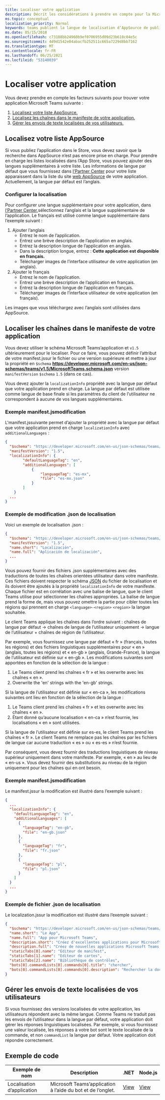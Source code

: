 ```yaml
---
title: Localiser votre application
description: Décrit les considérations à prendre en compte pour la Microsoft Teams application.
ms.topic: conceptual
localization_priority: Normal
keywords: teams publient la langue de localisation d’AppSource de publication office dans le Store
ms.date: 05/15/2018
ms.openlocfilehash: c73188bb24960b9ef0706955d09d23b618c04e5c
ms.sourcegitcommit: 4d9d1542e04abacfb252511c665a7229d8bb7162
ms.translationtype: MT
ms.contentlocale: fr-FR
ms.lasthandoff: 06/25/2021
ms.locfileid: "53140039"
---
```

# <a name="localize-your-app"></a>Localiser votre application

Vous devez prendre en compte les facteurs suivants pour trouver votre application Microsoft Teams suivante :

1. [Localisez votre liste AppSource.](#localize-your-appsource-listing)
1. [Localisez les chaînes dans le manifeste de votre application.](#localize-strings-in-your-app-manifest) 
1. [Gérer les envois de texte localisées de vos utilisateurs.](#handle-localized-text-submissions-from-your-users)

## <a name="localize-your-appsource-listing"></a>Localisez votre liste AppSource

Si vous publiez l’application dans le Store, vous devez savoir que la recherche dans AppSource n’est pas encore prise en charge. Pour prendre en charge les listes localisées dans l’App Store, vous pouvez ajouter des langues supplémentaires à votre liste. Les informations de langue par défaut que vous fournissez dans [l’Partner Center](/office/dev/store/submit-to-appsource-via-partner-center) pour votre liste apparaissent dans la liste du site [web AppSource](https://appsource.microsoft.com/marketplace/apps?product=office%3Bteams&page=1) de votre application. Actuellement, la langue par défaut est l’anglais.

### <a name="configure-localization"></a>Configurer la localisation

Pour configurer une langue supplémentaire pour votre application, dans [l’Partner Center,](/office/dev/store/submit-to-appsource-via-partner-center)sélectionnez l’anglais et la langue supplémentaire de l’application. Le français est utilisé comme langue supplémentaire dans l’exemple suivant :

1. Ajouter l’anglais
    * Entrez le nom de l’application.
    * Entrez une brève description de l’application en anglais.
    * Entrez la description longue de l’application en anglais.
    * Dans la description longue, entrez : **Cette application est disponible en français.**
    * Télécharger images de l’interface utilisateur de votre application (en anglais).
2. Ajouter le français
    * Entrez le nom de l’application.
    * Entrez une brève description de l’application en français.
    * Entrez la description longue de l’application en français.
    * Télécharger images de l’interface utilisateur de votre application (en français).

Les images que vous téléchargez avec l’anglais sont utilisées dans AppSource.

## <a name="localize-strings-in-your-app-manifest"></a>Localiser les chaînes dans le manifeste de votre application

Vous devez utiliser le schéma Microsoft Teams’application et `v1.5` ultérieurement pour le localiser. Pour ce faire, vous pouvez définir l’attribut de votre manifest.jssur le fichier ou une version supérieure et mettre à jour la propriété en `$schema` **https://developer.microsoft.com/en-us/json-schemas/teams/v1.5/MicrosoftTeams.schema.json** version `manifestVersion` `$schema` `1.5` (dans ce cas). 

Vous devez ajouter la `localizationInfo` propriété avec la langue par défaut que votre application prend en charge. La langue par défaut est utilisée comme langue de base finale si les paramètres du client de l’utilisateur ne correspondent à aucune de vos langues supplémentaires.

### <a name="example-manifestjson-change"></a>Exemple manifest.jsmodification

L'manifest.jssuivante permet d’ajouter la propriété avec la langue par défaut que votre application prend en charge `localizationInfo` avec `additionalLanguages` :

```json
{
  "$schema": "https://developer.microsoft.com/en-us/json-schemas/teams/v1.5/MicrosoftTeams.schema.json",
  "manifestVersion": "1.5",
  "localizationInfo": {
        "defaultLanguageTag": "en",
        "additionalLanguages": [
            {
                "languageTag": "es-mx",
                "file": "es-mx.json"
            }
        ]
    }
  ...
}
```

### <a name="example-localization-json-change"></a>Exemple de modification .json de localisation

Voici un exemple de localisation .json :

```json
{
  "$schema": "https://developer.microsoft.com/en-us/json-schemas/teams/v1.5/MicrosoftTeams.Localization.schema.json",
  "manifestVersion": "1.5",
  "name.short": "Localización",
  "name.full": "Aplicación de localización",
  ...
}
```


Vous pouvez fournir des fichiers .json supplémentaires avec des traductions de toutes les chaînes orientées utilisateur dans votre manifeste. Ces fichiers doivent respecter le schéma [JSON](../../resources/schema/localization-schema.md) du fichier de localisation et ils doivent être ajoutés à la propriété `localizationInfo` de votre manifeste. Chaque fichier est en corrélation avec une balise de langue, que le client Teams utilise pour sélectionner les chaînes appropriées. La balise de langue prend la forme de, mais vous pouvez omettre la partie pour cibler toutes les régions qui prennent en charge `<language>-<region>` `<region>` la langue souhaitée.

Le client Teams applique les chaînes dans l’ordre suivant : chaînes de langue par défaut -> chaînes de langue de l’utilisateur uniquement -> langue de l’utilisateur + chaînes de région de l’utilisateur.

Par exemple, vous fournissez une langue par défaut « fr » (français, toutes les régions) et des fichiers linguistiques supplémentaires pour « en » (anglais, toutes les régions) et « en-gb » (anglais, Grande-France), la langue de l’utilisateur est définie sur « en-gb ». Les modifications suivantes sont apportées en fonction de la sélection de la langue :

1. Le Teams client prend les chaînes « fr » et les overwrite avec les chaînes « en ».
1. Overwrite the 'en' strings with the 'en-gb' strings.

Si la langue de l’utilisateur est définie sur « en-ca », les modifications suivantes ont lieu en fonction de la sélection de la langue : 

1. Le Teams client prend les chaînes « fr » et les overwrite avec les chaînes « en ».
1. Étant donné qu’aucune localisation « en-ca » n’est fournie, les localisations « en » sont utilisées.

Si la langue de l’utilisateur est définie sur es-es, le client Teams prend les chaînes « fr ». Le client Teams ne remplace pas les chaînes par les fichiers de langue car aucune traduction « es » ou « es-es » n’est fournie.

Par conséquent, vous devez fournir des traductions linguistiques de niveau supérieur uniquement dans votre manifeste. Par exemple, « en » au lieu de « en-us ». Vous devez fournir des substitutions au niveau de la région uniquement pour les chaînes qui en ont besoin. 

### <a name="example-manifestjson-change"></a>Exemple manifest.jsmodification

Le manifest.jssur la modification est illustré dans l’exemple suivant :

```json
{
  ...
  "localizationInfo": {
    "defaultLanguageTag": "en",
    "additionalLanguages": [
      {
        "languageTag": "en-gb",
        "file": "en-gb.json"
      },
      {
        "languageTag": "fr",
        "file": "fr.json"
      },
      {
        "languageTag": "pl",
        "file": "pl.json"
      }
    ]
  }
  ...
}
```

### <a name="example-localization-json-file"></a>Exemple de fichier .json de localisation

 Le localization.jssur la modification est illustré dans l’exemple suivant :

```json
{
  "$schema": "https://developer.microsoft.com/en-us/json-schemas/teams/v1.8/MicrosoftTeams.Localization.schema.json",
  "name.short": "Le App",
  "name.full": "App pour Microsoft Teams",
  "description.short": "Créez d'excellentes applications pour Microsoft Teams avec App.",
  "description.full": "Créez de nouvelles applications Microsoft Teams, concevez et prévisualisez des cartes bot, et explorez la documentation avec App.",
  "staticTabs[0].name": "Editeur de manifest",
  "staticTabs[1].name": "Editeur de cartes",
  "staticTabs[2].name": "Bibliothèque de contrôles",
  "bots[0].commandLists[0].commands[0].title": "chercher",
  "bots[0].commandLists[0].commands[0].description": "Rechercher la documentation Teams pertinente"
}
```

## <a name="handle-localized-text-submissions-from-your-users"></a>Gérer les envois de texte localisées de vos utilisateurs

Si vous fournissez des versions localisées de votre application, les utilisateurs répondent avec la même langue. Comme Teams ne traduit pas les envois de l’utilisateur dans la langue par défaut, votre application doit gérer les réponses linguistiques localisées. Par exemple, si vous fournissez une valeur localisée, les réponses à votre bot sont le texte localisée de la commande, et non `commandList` la langue par défaut. Votre application doit répondre correctement.

## <a name="code-sample"></a>Exemple de code

| Exemple de nom | Description | .NET | Node.js |
|-------------|-------------|------|------|
| Localisation d’application | Microsoft Teams’application à l’aide du bot et de l’onglet. | [View](https://github.com/OfficeDev/Microsoft-Teams-Samples/tree/main/samples/app-localization/csharp) |[View](https://github.com/OfficeDev/Microsoft-Teams-Samples/tree/main/samples/app-localization/nodejs) |

